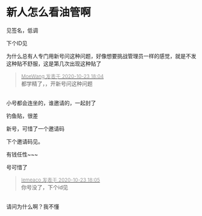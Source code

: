 # 新人怎么看油管啊


<img src="static/image/smiley/default/lol.gif" smilieid="12" border="0" alt="" /><br />
见签名，低调

下个ID见<img id="aimg_VI88U" onclick="zoom(this, this.src, 0, 0, 0)" class="zoom" src="https://cdn.jsdelivr.net/gh/hishis/forum-master/public/images/patch.gif" onmouseover="img_onmouseoverfunc(this)" onload="thumbImg(this)" border="0" alt="" />

为什么总有人专门用新号问这种问题，好像想要挑战管理员一样的感觉，就是不发这种贴不舒服，这是第几次出现这种贴了

<div class="quote"><blockquote><font size="2"><a href="https://www.hostloc.com/forum.php?mod=redirect&amp;goto=findpost&amp;pid=9342284&amp;ptid=757695" target="_blank"><font color="#999999">MoeWang 发表于 2020-10-23 18:04</font></a></font><br />
都学精了，，开新号问这种问题</blockquote></div><br />
小号都会连坐的，谁邀请的，一起封了

钓鱼贴，很差

新号，可惜了一个邀请码

下个邀请码见。

有钱任性~~~

号可惜了<img id="aimg_LR7Zc" onclick="zoom(this, this.src, 0, 0, 0)" class="zoom" src="https://cdn.jsdelivr.net/gh/hishis/forum-master/public/images/patch.gif" onmouseover="img_onmouseoverfunc(this)" onload="thumbImg(this)" border="0" alt="" />

<div class="quote"><blockquote><font size="2"><a href="https://www.hostloc.com/forum.php?mod=redirect&amp;goto=findpost&amp;pid=9342299&amp;ptid=757695" target="_blank"><font color="#999999">lemeaco 发表于 2020-10-23 18:05</font></a></font><br />
你号没了，下个id见</blockquote></div><br />
请问为什么啊？我不懂
